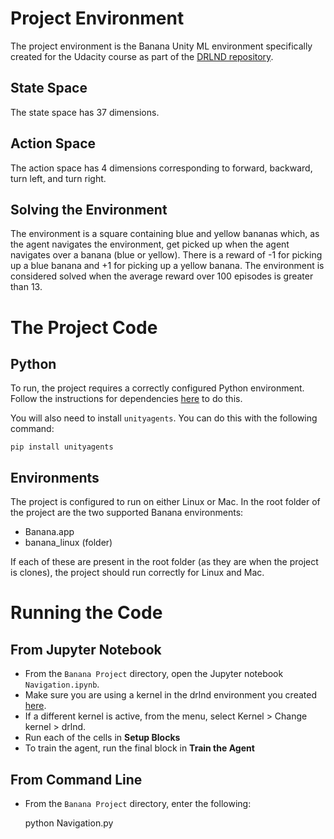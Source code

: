 # Project Environment

The project environment is the Banana Unity ML environment specifically created for the Udacity course as part of the [DRLND repository](https://github.com/udacity/deep-reinforcement-learning#dependencies). 

## State Space

The state space has 37 dimensions.

## Action Space

The action space has 4 dimensions corresponding to forward, backward, turn left, and turn right.


## Solving the Environment

The environment is a square containing blue and yellow bananas which, as the agent navigates the environment, get picked up when the agent navigates over a banana (blue or yellow). There is a reward of -1 for picking up a blue banana and +1 for picking up a yellow banana. The environment is considered solved when the average reward over 100 episodes is greater than 13.

# The Project Code

## Python

To run, the project requires a correctly configured Python environment. Follow the instructions for dependencies [here](https://github.com/udacity/deep-reinforcement-learning#dependencies) to do this.

You will also need to install `unityagents`. You can do this with the following command:

    pip install unityagents

## Environments

The project is configured to run on either Linux or Mac. In the root folder of the project are the two supported Banana environments:

* Banana.app
* banana_linux (folder)

If each of these are present in the root folder (as they are when the project is clones), the project should run correctly for Linux and Mac.

# Running the Code

## From Jupyter Notebook

* From the `Banana Project` directory, open the Jupyter notebook `Navigation.ipynb`.
* Make sure you are using a kernel in the drlnd environment you created [here](https://github.com/udacity/deep-reinforcement-learning#dependencies).
* If a different kernel is active, from the menu, select Kernel > Change kernel > drlnd.
* Run each of the cells in **Setup Blocks**
* To train the agent, run the final block in **Train the Agent**

## From Command Line

* From the `Banana Project` directory, enter the following:

    python Navigation.py
  
